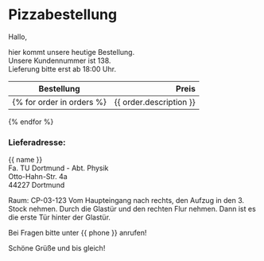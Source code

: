 # Pizzabestellung

Hallo,

hier kommt unsere heutige Bestellung.   
Unsere Kundennummer ist 138.   
Lieferung bitte erst ab 18:00 Uhr.  

| Bestellung | Preis |
|---|---:|
{% for order in orders %}|{{ order.description }}|{{ order.price }}|
{% endfor %}

### Lieferadresse: 

{{ name }}  
Fa. TU Dortmund - Abt. Physik   
Otto-Hahn-Str. 4a   
44227 Dortmund

Raum: CP-03-123
Vom Haupteingang nach rechts,
den Aufzug in den 3. Stock nehmen. 
Durch die Glastür und den rechten Flur nehmen.
Dann ist es die erste Tür hinter der Glastür.

Bei Fragen bitte unter {{ phone }} anrufen!

Schöne Grüße und bis gleich!
